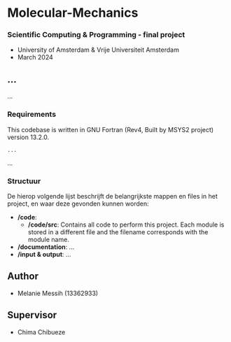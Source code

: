 # Molecular-Mechanics

### Scientific Computing & Programming - final project 
- University of Amsterdam & Vrije Universiteit Amsterdam
- March 2024

## ...
...

### Requirements

This codebase is written in GNU Fortran (Rev4, Built by MSYS2 project) version 13.2.0.
```
...
```

...

### Structuur

De hierop volgende lijst beschrijft de belangrijkste mappen en files in het project, en waar deze gevonden kunnen worden:

- **/code**:
  - **/code/src**: Contains all code to perform this project. Each module is stored in a different file and the filename corresponds with the module name. 
- **/documentation**: ...
- **/input & output**: ...

## Author
- Melanie Messih (13362933)

## Supervisor
- Chima Chibueze
